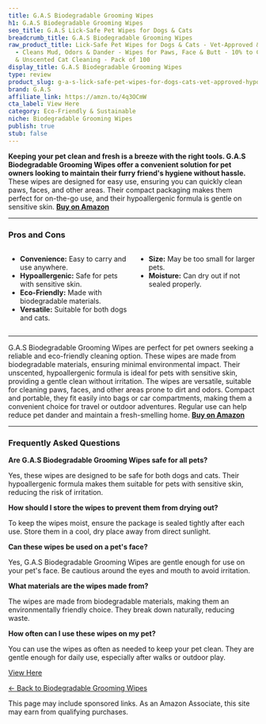 ```yaml
---
title: G.A.S Biodegradable Grooming Wipes
h1: G.A.S Biodegradable Grooming Wipes
seo_title: G.A.S Lick-Safe Pet Wipes for Dogs & Cats
breadcrumb_title: G.A.S Biodegradable Grooming Wipes
raw_product_title: Lick-Safe Pet Wipes for Dogs & Cats - Vet-Approved & Hypoallergenic
  - Cleans Mud, Odors & Dander - Wipes for Paws, Face & Butt - 10% to Charity - Earth-Friendly
  & Unscented Cat Cleaning - Pack of 100
display_title: G.A.S Biodegradable Grooming Wipes
type: review
product_slug: g-a-s-lick-safe-pet-wipes-for-dogs-cats-vet-approved-hypoallergenic-cle-57fcdae8
brand: G.A.S
affiliate_link: https://amzn.to/4q3OCmW
cta_label: View Here
category: Eco-Friendly & Sustainable
niche: Biodegradable Grooming Wipes
publish: true
stub: false
---
```


<div id="intro" class="full-width">
  <p><strong>Keeping your pet clean and fresh is a breeze with the right tools. G.A.S Biodegradable Grooming Wipes offer a convenient solution for pet owners looking to maintain their furry friend's hygiene without hassle.</strong> These wipes are designed for easy use, ensuring you can quickly clean paws, faces, and other areas. Their compact packaging makes them perfect for on-the-go use, and their hypoallergenic formula is gentle on sensitive skin. <a href="https://amzn.to/4q3OCmW" rel="nofollow sponsored noopener" target="_blank"><strong>Buy on Amazon</strong></a></p>
</div>

<hr />
<h3 id="pros-cons">Pros and Cons</h3>
<div class="pc-grid" style="display:grid;grid-template-columns:1fr 1fr;gap:16px;">
  <ul>
    <li><strong>Convenience:</strong> Easy to carry and use anywhere.</li>
    <li><strong>Hypoallergenic:</strong> Safe for pets with sensitive skin.</li>
    <li><strong>Eco-Friendly:</strong> Made with biodegradable materials.</li>
    <li><strong>Versatile:</strong> Suitable for both dogs and cats.</li>
  </ul>
  <ul>
    <li><strong>Size:</strong> May be too small for larger pets.</li>
    <li><strong>Moisture:</strong> Can dry out if not sealed properly.</li>
  </ul>
</div>
<hr />

<div class="full-width">
  <p>G.A.S Biodegradable Grooming Wipes are perfect for pet owners seeking a reliable and eco-friendly cleaning option. These wipes are made from biodegradable materials, ensuring minimal environmental impact. Their unscented, hypoallergenic formula is ideal for pets with sensitive skin, providing a gentle clean without irritation. The wipes are versatile, suitable for cleaning paws, faces, and other areas prone to dirt and odors. Compact and portable, they fit easily into bags or car compartments, making them a convenient choice for travel or outdoor adventures. Regular use can help reduce pet dander and maintain a fresh-smelling home. <a href="https://amzn.to/4q3OCmW" rel="nofollow sponsored noopener" target="_blank"><strong>Buy on Amazon</strong></a></p>
</div>

<hr />
<h3 id="faqs">Frequently Asked Questions</h3>

<p><strong>Are G.A.S Biodegradable Grooming Wipes safe for all pets?</strong></p>
<p>Yes, these wipes are designed to be safe for both dogs and cats. Their hypoallergenic formula makes them suitable for pets with sensitive skin, reducing the risk of irritation.</p>

<p><strong>How should I store the wipes to prevent them from drying out?</strong></p>
<p>To keep the wipes moist, ensure the package is sealed tightly after each use. Store them in a cool, dry place away from direct sunlight.</p>

<p><strong>Can these wipes be used on a pet's face?</strong></p>
<p>Yes, G.A.S Biodegradable Grooming Wipes are gentle enough for use on your pet's face. Be cautious around the eyes and mouth to avoid irritation.</p>

<p><strong>What materials are the wipes made from?</strong></p>
<p>The wipes are made from biodegradable materials, making them an environmentally friendly choice. They break down naturally, reducing waste.</p>

<p><strong>How often can I use these wipes on my pet?</strong></p>
<p>You can use the wipes as often as needed to keep your pet clean. They are gentle enough for daily use, especially after walks or outdoor play.</p>
<p><a class="btn" href="https://amzn.to/4q3OCmW" target="_blank" rel="nofollow sponsored noopener">View Here</a></p>
<p><a href="/roundups/eco-friendly-sustainable/biodegradable-grooming-wipes/">← Back to Biodegradable Grooming Wipes</a></p>
<aside class="disclosure">This page may include sponsored links. As an Amazon Associate, this site may earn from qualifying purchases.</aside>
